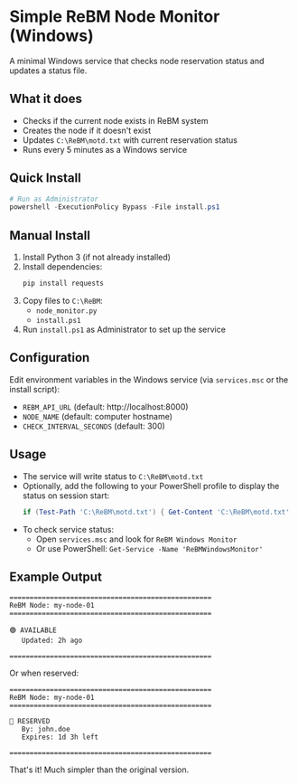 # Simple ReBM Node Monitor (Windows)

A minimal Windows service that checks node reservation status and updates a status file.

## What it does

- Checks if the current node exists in ReBM system
- Creates the node if it doesn't exist
- Updates `C:\ReBM\motd.txt` with current reservation status
- Runs every 5 minutes as a Windows service

## Quick Install

```powershell
# Run as Administrator
powershell -ExecutionPolicy Bypass -File install.ps1
```

## Manual Install

1. Install Python 3 (if not already installed)
2. Install dependencies:
   ```powershell
   pip install requests
   ```
3. Copy files to `C:\ReBM`:
   - `node_monitor.py`
   - `install.ps1`
4. Run `install.ps1` as Administrator to set up the service

## Configuration

Edit environment variables in the Windows service (via `services.msc` or the install script):
- `REBM_API_URL` (default: http://localhost:8000)
- `NODE_NAME` (default: computer hostname)
- `CHECK_INTERVAL_SECONDS` (default: 300)

## Usage

- The service will write status to `C:\ReBM\motd.txt`
- Optionally, add the following to your PowerShell profile to display the status on session start:
  ```powershell
  if (Test-Path 'C:\ReBM\motd.txt') { Get-Content 'C:\ReBM\motd.txt' }
  ```
- To check service status:
  - Open `services.msc` and look for `ReBM Windows Monitor`
  - Or use PowerShell: `Get-Service -Name 'ReBMWindowsMonitor'`

## Example Output

```
==================================================
ReBM Node: my-node-01
==================================================

🟢 AVAILABLE
   Updated: 2h ago

==================================================
```

Or when reserved:

```
==================================================
ReBM Node: my-node-01
==================================================

🔴 RESERVED
   By: john.doe
   Expires: 1d 3h left

==================================================
```

That's it! Much simpler than the original version. 